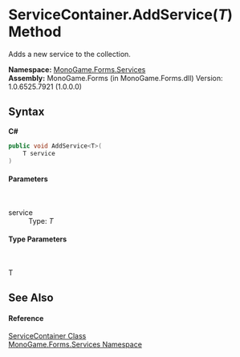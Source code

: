 # ServiceContainer.AddService(*T*) Method 
 

Adds a new service to the collection.

**Namespace:**&nbsp;<a href="0e732159-5c83-72a0-ba31-6e6659d34a21">MonoGame.Forms.Services</a><br />**Assembly:**&nbsp;MonoGame.Forms (in MonoGame.Forms.dll) Version: 1.0.6525.7921 (1.0.0.0)

## Syntax

**C#**<br />
``` C#
public void AddService<T>(
	T service
)

```


#### Parameters
&nbsp;<dl><dt>service</dt><dd>Type: *T*<br /></dd></dl>

#### Type Parameters
&nbsp;<dl><dt>T</dt><dd /></dl>

## See Also


#### Reference
<a href="08ba4fb6-3939-d621-cc77-81dad57e72c2">ServiceContainer Class</a><br /><a href="0e732159-5c83-72a0-ba31-6e6659d34a21">MonoGame.Forms.Services Namespace</a><br />
